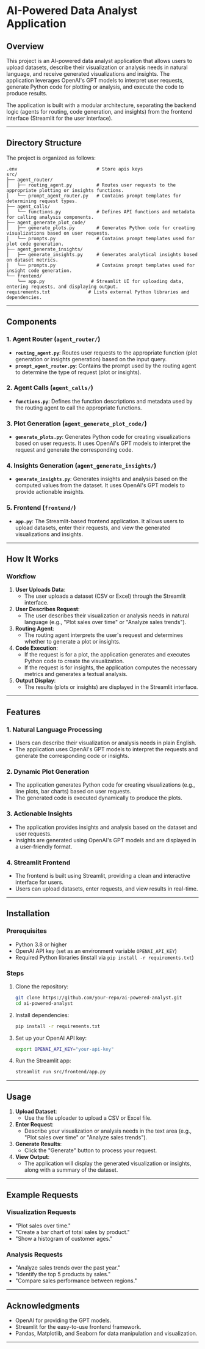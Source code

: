 # AI-Powered Data Analyst Application

## Overview
This project is an AI-powered data analyst application that allows users to upload datasets, describe their visualization or analysis needs in natural language, and receive generated visualizations and insights. The application leverages OpenAI's GPT models to interpret user requests, generate Python code for plotting or analysis, and execute the code to produce results.

The application is built with a modular architecture, separating the backend logic (agents for routing, code generation, and insights) from the frontend interface (Streamlit for the user interface).

---

## Directory Structure
The project is organized as follows:

```
.env                             # Store apis keys
src/
├── agent_router/
│   ├── routing_agent.py         # Routes user requests to the appropriate plotting or insights functions.
│   └── prompt_agent_router.py   # Contains prompt templates for determining request types.
├── agent_calls/
│   └── functions.py             # Defines API functions and metadata for calling analysis components.
├── agent_generate_plot_code/
│   ├── generate_plots.py        # Generates Python code for creating visualizations based on user requests.
│   └── prompts.py               # Contains prompt templates used for plot code generation.
├── agent_generate_insights/
│   ├── generate_insights.py     # Generates analytical insights based on dataset metrics.
│   └── prompts.py               # Contains prompt templates used for insight code generation.
└── frontend/
    └── app.py                 # Streamlit UI for uploading data, entering requests, and displaying output.
requirements.txt              # Lists external Python libraries and dependencies.
```

---

## Components

### 1. **Agent Router (`agent_router/`)**
- **`routing_agent.py`**: Routes user requests to the appropriate function (plot generation or insights generation) based on the input query.
- **`prompt_agent_router.py`**: Contains the prompt used by the routing agent to determine the type of request (plot or insights).

### 2. **Agent Calls (`agent_calls/`)**
- **`functions.py`**: Defines the function descriptions and metadata used by the routing agent to call the appropriate functions.

### 3. **Plot Generation (`agent_generate_plot_code/`)**
- **`generate_plots.py`**: Generates Python code for creating visualizations based on user requests. It uses OpenAI's GPT models to interpret the request and generate the corresponding code.

### 4. **Insights Generation (`agent_generate_insights/`)**
- **`generate_insights.py`**: Generates insights and analysis based on the computed values from the dataset. It uses OpenAI's GPT models to provide actionable insights.

### 5. **Frontend (`frontend/`)**
- **`app.py`**: The Streamlit-based frontend application. It allows users to upload datasets, enter their requests, and view the generated visualizations and insights.

---

## How It Works

### Workflow
1. **User Uploads Data**:
   - The user uploads a dataset (CSV or Excel) through the Streamlit interface.
2. **User Describes Request**:
   - The user describes their visualization or analysis needs in natural language (e.g., "Plot sales over time" or "Analyze sales trends").
3. **Routing Agent**:
   - The routing agent interprets the user's request and determines whether to generate a plot or insights.
4. **Code Execution**:
   - If the request is for a plot, the application generates and executes Python code to create the visualization.
   - If the request is for insights, the application computes the necessary metrics and generates a textual analysis.
5. **Output Display**:
   - The results (plots or insights) are displayed in the Streamlit interface.

---

## Features

### 1. **Natural Language Processing**
- Users can describe their visualization or analysis needs in plain English.
- The application uses OpenAI's GPT models to interpret the requests and generate the corresponding code or insights.

### 2. **Dynamic Plot Generation**
- The application generates Python code for creating visualizations (e.g., line plots, bar charts) based on user requests.
- The generated code is executed dynamically to produce the plots.

### 3. **Actionable Insights**
- The application provides insights and analysis based on the dataset and user requests.
- Insights are generated using OpenAI's GPT models and are displayed in a user-friendly format.

### 4. **Streamlit Frontend**
- The frontend is built using Streamlit, providing a clean and interactive interface for users.
- Users can upload datasets, enter requests, and view results in real-time.

---

## Installation

### Prerequisites
- Python 3.8 or higher
- OpenAI API key (set as an environment variable `OPENAI_API_KEY`)
- Required Python libraries (install via `pip install -r requirements.txt`)

### Steps
1. Clone the repository:
   ```bash
   git clone https://github.com/your-repo/ai-powered-analyst.git
   cd ai-powered-analyst
   ```
2. Install dependencies:
   ```bash
   pip install -r requirements.txt
   ```
3. Set up your OpenAI API key:
   ```bash
   export OPENAI_API_KEY="your-api-key"
   ```
4. Run the Streamlit app:
   ```bash
   streamlit run src/frontend/app.py
   ```

---

## Usage

1. **Upload Dataset**:
   - Use the file uploader to upload a CSV or Excel file.
2. **Enter Request**:
   - Describe your visualization or analysis needs in the text area (e.g., "Plot sales over time" or "Analyze sales trends").
3. **Generate Results**:
   - Click the "Generate" button to process your request.
4. **View Output**:
   - The application will display the generated visualization or insights, along with a summary of the dataset.

---

## Example Requests

### Visualization Requests
- "Plot sales over time."
- "Create a bar chart of total sales by product."
- "Show a histogram of customer ages."

### Analysis Requests
- "Analyze sales trends over the past year."
- "Identify the top 5 products by sales."
- "Compare sales performance between regions."

---

## Acknowledgments
- OpenAI for providing the GPT models.
- Streamlit for the easy-to-use frontend framework.
- Pandas, Matplotlib, and Seaborn for data manipulation and visualization.

---

